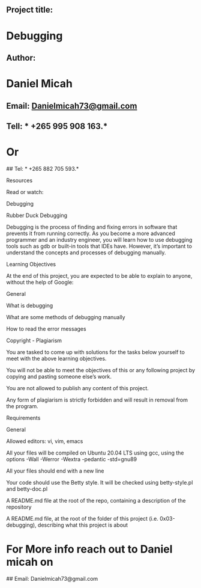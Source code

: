 ## Project title: <h1> Debugging </h1>

## Author: <h1> Daniel Micah </h1>
## Email: <link> Danielmicah73@gmail.com </link>
## Tell: * +265 995 908 163.*
<h1> Or </h1>
## Tel: * +265 882 705 593.*

Resources

Read or watch:

Debugging

Rubber Duck Debugging

Debugging is the process of finding and fixing errors in software that prevents it from running correctly. As you become a more advanced programmer and an industry engineer, you will learn how to use debugging tools such as gdb or built-in tools that IDEs have. However, it’s important to understand the concepts and processes of debugging manually.


Learning Objectives

At the end of this project, you are expected to be able to explain to anyone, without the help of Google:


General

What is debugging

What are some methods of debugging manually

How to read the error messages

Copyright - Plagiarism

You are tasked to come up with solutions for the tasks below yourself to meet with the above learning objectives.

You will not be able to meet the objectives of this or any following project by copying and pasting someone else’s work.

You are not allowed to publish any content of this project.

Any form of plagiarism is strictly forbidden and will result in removal from the program.

Requirements

General

Allowed editors: vi, vim, emacs

All your files will be compiled on Ubuntu 20.04 LTS using gcc, using the options -Wall -Werror -Wextra -pedantic -std=gnu89

All your files should end with a new line

Your code should use the Betty style. It will be checked using betty-style.pl and betty-doc.pl

A README.md file at the root of the repo, containing a description of the repository

A README.md file, at the root of the folder of this project (i.e. 0x03-debugging), describing what this project is about

<h1> For More info reach out to Daniel micah on </h1>
## Email: <link> Danielmicah73@gmail.com </link>
